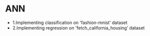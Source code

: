 # ANN
* 1.Implementing classification on 'fashion-mnist' dataset
* 2.Implementing regression on 'fetch_california_housing' dataset 

